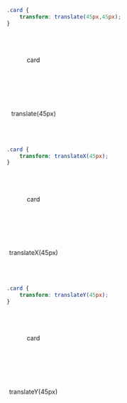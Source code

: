 <style>
.card{
    width: 120px;
    height: 120px;
    display: flex;
    justify-content: center;
    align-items: center;
}
.card-0{
    animation: 3s infinite alternate slide-a45;
}

.card-1{
    animation: 3s infinite alternate slide-x45;
}
.card-2{
    animation: 3s infinite alternate slide-y45;
}
@keyframes slide-x45 {
    from {
    transform: translateX(0);
  }

  to {
    transform: translateX(45px);
  }
}

@keyframes slide-y45 {
    from {
    transform: translateY(0);
  }

  to {
    transform: translateY(45px);
  }
}

@keyframes slide-a45 {


  to {
    transform: translate(45px, 45px);
  }
}
</style>

```css
.card {
    transform: translate(45px,45px);
}
```

<div class="relative h-[150px]">
    <div class="card absolute bg-gray-100 text-white rounded">card</div>
    <div class="card absolute card-0 bg-blue-500 text-white rounded">translate(45px)</div>
</div>

```css
.card {
    transform: translateX(45px);
}
```

<div class="relative h-[150px]">
    <div class="card absolute bg-gray-100 text-white rounded">card</div>
    <div class="card absolute card-1 bg-blue-500 text-white rounded">translateX(45px)</div>
</div>

```css
.card {
    transform: translateY(45px);
}
```

<div class="relative h-[150px]">
    <div class="card absolute bg-gray-100 text-white rounded">card</div>
    <div class="card absolute card-2 bg-blue-500 text-white rounded">translateY(45px)</div>
</div>